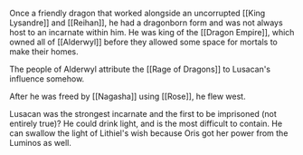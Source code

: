 Once a friendly dragon that worked alongside an uncorrupted [[King Lysandre]] and [[Reihan]], he had a dragonborn form and was not always host to an incarnate within him. He was king of the [[Dragon Empire]], which owned all of [[Alderwyl]] before they allowed some space for mortals to make their homes.

The people of Alderwyl attribute the [[Rage of Dragons]] to Lusacan's influence somehow.

After he was freed by [[Nagasha]] using [[Rose]], he flew west.

Lusacan was the strongest incarnate and the first to be imprisoned (not entirely true)? He could drink light, and is the most difficult to contain. He can swallow the light of Lithiel's wish because Oris got her power from the Luminos as well.